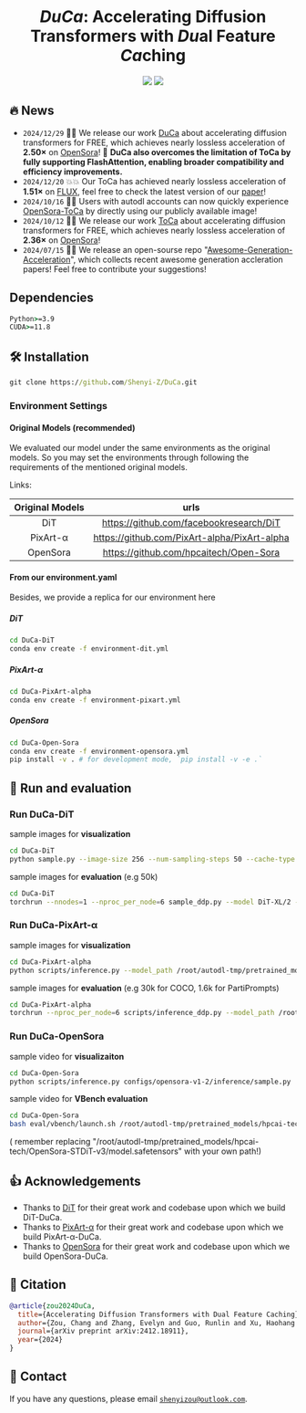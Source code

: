 <div align=center>
  
# *DuCa*: Accelerating Diffusion Transformers with *Du*al Feature *Ca*ching

<p>
<a href='https://arxiv.org/abs/2412.18911'><img src='https://img.shields.io/badge/Paper-arXiv-red'></a>
<a href='https://duca2024.github.io/DuCa/'><img src='https://img.shields.io/badge/Project-Page-blue'></a>
</p>

</div>

## 🔥 News

* `2024/12/29` 🚀🚀 We release our work [DuCa](https://arxiv.org/abs/2412.18911) about accelerating diffusion transformers for FREE, which achieves nearly lossless acceleration of **2.50×** on [OpenSora](https://github.com/hpcaitech/Open-Sora)! 🎉 **DuCa also overcomes the limitation of ToCa by fully supporting FlashAttention, enabling broader compatibility and efficiency improvements.**
* `2024/12/20` 💥💥 Our ToCa has achieved nearly lossless acceleration of **1.51×** on [FLUX](https://huggingface.co/spaces/black-forest-labs/FLUX.1-schnell), feel free to check the latest version of our [paper](https://arxiv.org/pdf/2410.05317#page=19)!
* `2024/10/16` 🤗🤗 Users with autodl accounts can now quickly experience [OpenSora-ToCa](https://www.codewithgpu.com/i/Shenyi-Z/ToCa/OpenSora-ToCa) by directly using our publicly available image!
* `2024/10/12` 🚀🚀 We release our work [ToCa](https://arxiv.org/abs/2410.05317) about accelerating diffusion transformers for FREE, which achieves nearly lossless acceleration of **2.36×** on [OpenSora](https://github.com/hpcaitech/Open-Sora)!
* `2024/07/15` 🤗🤗 We release an open-sourse repo "[Awesome-Generation-Acceleration](https://github.com/xuyang-liu16/Awesome-Generation-Acceleration)", which collects recent awesome generation accleration papers! Feel free to contribute your suggestions!

##  Dependencies
``` cmd
Python>=3.9
CUDA>=11.8
```

## 🛠 Installation

``` cmd
git clone https://github.com/Shenyi-Z/DuCa.git
```

### Environment Settings

#### Original Models (recommended)

We evaluated our model under the same environments as the original models.
So you may set the environments through following the requirements of the mentioned original models.

Links: 

| Original  Models  |                     urls                     |
| :---------------: | :------------------------------------------: |
|        DiT        |   https://github.com/facebookresearch/DiT    |
|     PixArt-α      | https://github.com/PixArt-alpha/PixArt-alpha |
|     OpenSora      |    https://github.com/hpcaitech/Open-Sora    |


#### From our environment.yaml

Besides, we provide a replica for our environment here

##### DiT

```bash
cd DuCa-DiT
conda env create -f environment-dit.yml
```

##### PixArt-α

```bash
cd DuCa-PixArt-alpha
conda env create -f environment-pixart.yml
```

##### OpenSora

```bash
cd DuCa-Open-Sora
conda env create -f environment-opensora.yml
pip install -v . # for development mode, `pip install -v -e .`
```

## 🚀 Run and evaluation

### Run DuCa-DiT

sample images for **visualization**

```bash
cd DuCa-DiT
python sample.py --image-size 256 --num-sampling-steps 50 --cache-type attention --fresh-threshold 3 --fresh-ratio 0.05 --ratio-scheduler ToCa  --force-fresh global --soft-fresh-weight 0.25 --ddim-sample
```

sample images for **evaluation** (e.g 50k)

```bash
cd DuCa-DiT
torchrun --nnodes=1 --nproc_per_node=6 sample_ddp.py --model DiT-XL/2 --per-proc-batch-size 150 --image-size 256 --cfg-scale 1.5 --num-sampling-steps 50 --cache-type attention --fresh-ratio 0.05 --ratio-scheduler ToCa --force-fresh global --fresh-threshold 3 --ddim-sample --soft-fresh-weight 0.25 --num-fid-samples 50000
```

### Run DuCa-PixArt-α

sample images for **visualization**

```bash
cd DuCa-PixArt-alpha
python scripts/inference.py --model_path /root/autodl-tmp/pretrained_models/PixArt-XL-2-256x256.pth --image_size 256 --bs 100 --txt_file /root/autodl-tmp/test.txt --fresh_threshold 3 --fresh_ratio 0.75 --cache_type attention --force_fresh global --soft_fresh_weight 0.25 --ratio_scheduler ToCa
```

sample images for **evaluation** (e.g 30k for COCO, 1.6k for PartiPrompts)

```bash
cd DuCa-PixArt-alpha
torchrun --nproc_per_node=6 scripts/inference_ddp.py --model_path /root/autodl-tmp/pretrained_models/PixArt-XL-2-256x256.pth --image_size 256 --bs 100 --txt_file /root/autodl-tmp/COCO/COCO_caption_prompts_30k.txt --fresh_threshold 3 --fresh_ratio 0.75 --cache_type attention --force_fresh global --soft_fresh_weight 0.25 --ratio_scheduler ToCa
```

### Run DuCa-OpenSora

sample video for **visualizaiton**

```bash
cd DuCa-Open-Sora
python scripts/inference.py configs/opensora-v1-2/inference/sample.py  --num-frames 2s --resolution 480p --aspect-ratio 9:16   --prompt "a beautiful waterfall"
```

sample video for **VBench evaluation**

```bash
cd DuCa-Open-Sora
bash eval/vbench/launch.sh /root/autodl-tmp/pretrained_models/hpcai-tech/OpenSora-STDiT-v3/model.safetensors 51 opensora-ToCa 480p 9:16
```

( remember replacing  "/root/autodl-tmp/pretrained_models/hpcai-tech/OpenSora-STDiT-v3/model.safetensors" with your own path!)

## 👍 Acknowledgements
- Thanks to [DiT](https://github.com/facebookresearch/DiT) for their great work and codebase upon which we build DiT-DuCa.
- Thanks to [PixArt-α](https://github.com/PixArt-alpha/PixArt-alpha) for their great work and codebase upon which we build PixArt-α-DuCa.
- Thanks to [OpenSora](https://github.com/hpcaitech/Open-Sora) for their great work and codebase upon which we build OpenSora-DuCa.

## 📌 Citation
```bibtex
@article{zou2024DuCa,
  title={Accelerating Diffusion Transformers with Dual Feature Caching},
  author={Zou, Chang and Zhang, Evelyn and Guo, Runlin and Xu, Haohang and He, Conghui and Hu, Xuming and Zhang, Linfeng},
  journal={arXiv preprint arXiv:2412.18911},
  year={2024}
}
```

## :e-mail: Contact
If you have any questions, please email [`shenyizou@outlook.com`](mailto:shenyizou@outlook.com).
